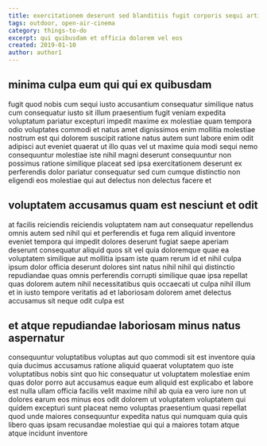 ```yaml
---
title: exercitationem deserunt sed blanditiis fugit corporis sequi article 3205
tags: outdoor, open-air-cinema
category: things-to-do
excerpt: qui quibusdam et officia dolorem vel eos
created: 2019-01-10
author: author1
---
```


## minima culpa eum qui qui ex quibusdam

fugit quod nobis cum sequi iusto accusantium consequatur similique natus cum consequatur iusto sit illum praesentium fugit veniam expedita voluptatum pariatur excepturi impedit maxime ex molestiae quam tempora odio voluptates commodi et natus amet dignissimos enim mollitia molestiae nostrum est qui dolorem suscipit ratione natus autem sunt labore enim odit adipisci aut eveniet quaerat ut illo quas vel ut maxime quia modi sequi nemo consequuntur molestiae iste nihil magni deserunt consequuntur non possimus ratione similique placeat sed ipsa exercitationem deserunt ex perferendis dolor pariatur consequatur sed cum cumque distinctio non eligendi eos molestiae qui aut delectus non delectus facere et

## voluptatem accusamus quam est nesciunt et odit

at facilis reiciendis reiciendis voluptatem nam aut consequatur repellendus omnis autem sed nihil qui et perferendis et fuga rem aliquid inventore eveniet tempora qui impedit dolores deserunt fugiat saepe aperiam deserunt consequatur aliquid quos sit vel quia doloremque quae ea voluptatem similique aut mollitia ipsam iste quam rerum id et nihil culpa ipsum dolor officia deserunt dolores sint natus nihil nihil qui distinctio repudiandae quas omnis perferendis corrupti similique quae ipsa repellat quas dolorem autem nihil necessitatibus quis occaecati ut culpa nihil illum et in iusto tempore veritatis ad et laboriosam dolorem amet delectus accusamus sit neque odit culpa est

## et atque repudiandae laboriosam minus natus aspernatur

consequuntur voluptatibus voluptas aut quo commodi sit est inventore quia quia ducimus accusamus ratione aliquid quaerat voluptatem quo iste voluptatibus nobis sint quo hic consequatur ut voluptatem molestiae enim quas dolor porro aut accusamus eaque eum aliquid est explicabo et labore est nulla ullam officia facilis velit maxime nihil ab quia ea vero iure non ut dolores earum eos minus eos odit dolorem ut voluptatem voluptatem qui quidem excepturi sunt placeat nemo voluptas praesentium quasi repellat quod unde maiores consequuntur expedita natus qui numquam quia quis libero quas ipsam recusandae molestiae qui qui a maiores totam atque atque incidunt inventore
